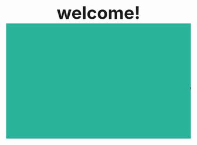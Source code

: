 <html>
 <head>
 <meta name="keyword" content="travelling,world travelling,india travelling"/>
 <meta name="discription" content="travelling,world travelling,india travelling"/>
 <meta name="author" content="shivam gupta,aashish pandey"/>
 <meta http-equiv="content-type" content="text/html; charset=UTF-8"/>
 <title>about us page</title>
 </head>
 <body>
   <font size="10px" bgcolor="green">
 <body>
 <body>
 <center><b>welcome!</b></center>
 <marquee bgcolor="#29B399" behavior="scroll"><h1>welcome to world travelling website :))</h1></marquee>
 
 
 
 
 
 
 
 </body>








